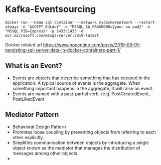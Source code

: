 # Kafka-Eventsourcing




`
docker run --name sql-container --network mydockernetwork --restart always -e "ACCEPT_EULA=Y" -e "MSSQL_SA_PASSWORD={your sa pwd}" -e "MSSQL_PID=Express" -p 1433:1433 -d mcr.microsoft.com/mssql/server:2019-latest
`


Docker related url
https://www.nocentino.com/posts/2019-09-01-persisting-sql-server-data-in-docker-containers-part-1/



## What is an Event?
- Events are objects that describe something that has occured in the application. A typical source of events is the aggregate. When something important happens in the aggregate, it will raise an event.
- Events are named with a past-partial verb.
(e.g. PostCreatedEvent, PostLikedEvent


## Mediator Pattern
- Behavioral Design Pattern
- Promotes loose coupling by preventing objects from referring to each other explicitly.
- Simplifies communication between objects by introducing a single object known as the mediator that manages the distribution of messages among other objects.
- 
